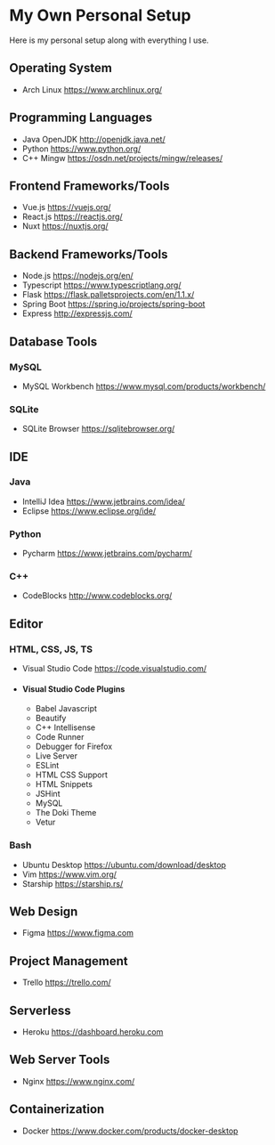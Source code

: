 
# My Own Personal Setup
Here is my personal setup along with everything I use.

## Operating System
 - Arch Linux https://www.archlinux.org/

## Programming Languages
- Java OpenJDK http://openjdk.java.net/
- Python https://www.python.org/
- C++ Mingw https://osdn.net/projects/mingw/releases/

## Frontend Frameworks/Tools
- Vue.js https://vuejs.org/
- React.js https://reactjs.org/
- Nuxt https://nuxtjs.org/

## Backend Frameworks/Tools
- Node.js https://nodejs.org/en/
- Typescript https://www.typescriptlang.org/
- Flask https://flask.palletsprojects.com/en/1.1.x/
- Spring Boot https://spring.io/projects/spring-boot
- Express http://expressjs.com/

## Database Tools
### MySQL
- MySQL Workbench https://www.mysql.com/products/workbench/

### SQLite
- SQLite Browser https://sqlitebrowser.org/

## IDE
### Java
 - IntelliJ Idea https://www.jetbrains.com/idea/
 - Eclipse https://www.eclipse.org/ide/

### Python
- Pycharm https://www.jetbrains.com/pycharm/

### C++
- CodeBlocks http://www.codeblocks.org/

## Editor
### HTML, CSS, JS, TS
- Visual Studio Code https://code.visualstudio.com/
- #### Visual Studio Code Plugins
  - Babel Javascript
  - Beautify
  - C++ Intellisense
  - Code Runner
  - Debugger for Firefox
  - Live Server
  - ESLint
  - HTML CSS Support
  - HTML Snippets
  - JSHint
  - MySQL
  - The Doki Theme
  - Vetur

### Bash
- Ubuntu Desktop https://ubuntu.com/download/desktop
- Vim https://www.vim.org/
- Starship https://starship.rs/

## Web Design
- Figma https://www.figma.com

## Project Management
- Trello https://trello.com/

## Serverless
- Heroku https://dashboard.heroku.com

## Web Server Tools
- Nginx https://www.nginx.com/

## Containerization
- Docker https://www.docker.com/products/docker-desktop
